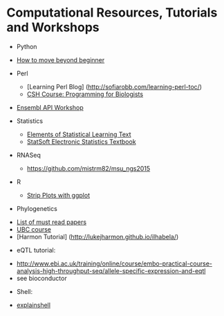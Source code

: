 # Computational Resources, Tutorials and Workshops

- Python
 * [How to move beyond beginner](http://stackoverflow.com/questions/2573135/python-progression-path-from-apprentice-to-guru)
 

- Perl  
  * [Learning Perl Blog] (http://sofiarobb.com/learning-perl-toc/)
  * [CSH Course: Programming for Biologists](http://programmingforbiology.org)
  
- [Ensembl API Workshop](http://www.ebi.ac.uk/training/online/course/ensembl-filmed-api-workshop/installing-api)

- Statistics
  * [Elements of Statistical Learning Text](http://statweb.stanford.edu/~tibs/ElemStatLearn/)
  * [StatSoft Electronic Statistics Textbook](http://www.statsoft.com/Textbook)
  
- RNASeq
  * <https://github.com/mistrm82/msu_ngs2015>
  
- R
  * [Strip Plots with ggplot](http://www.sthda.com/english/wiki/ggplot2-stripchart-jitter-quick-start-guide-r-software-and-data-visualization)
  
- Phylogenetics
 * [List of must read papers](http://treethinkers.org/update-must-read-papers-for-graduate-students/)
 * [UBC course](https://www.zoology.ubc.ca/~bio501/R/)
 * [Harmon Tutorial] (http://lukejharmon.github.io/ilhabela/)
  
- eQTL tutorial:
 * http://www.ebi.ac.uk/training/online/course/embo-practical-course-analysis-high-throughput-seq/allele-specific-expression-and-eqtl
 * see bioconductor

- Shell:
 * [explainshell](http://explainshell.com)
